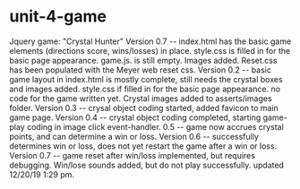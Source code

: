 # unit-4-game
Jquery game: "Crystal Hunter"
Version 0.7 -- index.html has the basic game elements (directions score, wins/losses) in place. style.css is filled in for the basic page appearance.  game.js. is still empty. Images added. Reset.css has been populated with the Meyer web reset css.
Version 0.2 -- basic game layout in index.html is mostly complete, still needs the crystal boxes and images added.
style.css if filled in for the basic page appearance. no code for the game written yet. Crystal images added to asserts/images folder. 
Version 0.3 -- crysal object coding started, added favicon to main game page.
Version 0.4 -- crystal object coding completed, starting game-play coding in image click event-handler.
0.5 -- game now accrues crystal points, and can determine a win or loss.
Version 0.6 -- successfully determines win or loss, does not yet restart the game after a win or loss.
Version 0.7 -- game reset after win/loss implemented, but requires debugging. Win/lose sounds added, but do not play successfully.
updated 12/20/19 1:29 pm.

